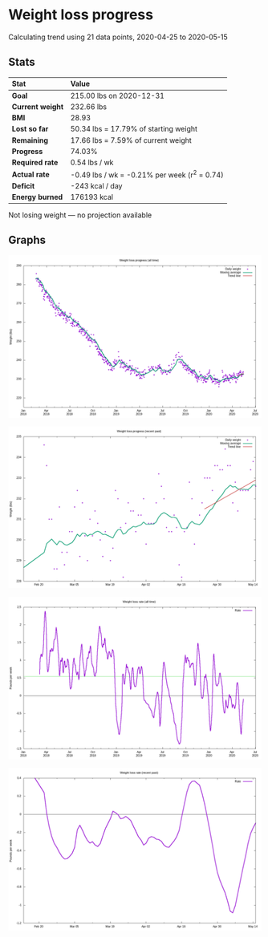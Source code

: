 # Weight loss progress

Calculating trend using 21 data points, 2020-04-25 to 2020-05-15

## Stats

Stat|Value
:-|:-
**Goal**|215.00 lbs on 2020-12-31
**Current weight**|232.66 lbs
**BMI**|28.93
**Lost so far**|50.34 lbs = 17.79% of starting weight
**Remaining**|17.66 lbs =  7.59% of current  weight
**Progress**|74.03%
**Required rate**|0.54 lbs / wk
**Actual rate**|-0.49 lbs / wk = -0.21% per week  (r<sup>2</sup> = 0.74)
**Deficit**|-243 kcal / day
**Energy burned**|176193 kcal

Not losing weight &mdash; no projection available

## Graphs

![](weight-graph-alltime.png)

![](weight-graph-recent.png)

![](rate-graph-alltime.png)

![](rate-graph-recent.png)
